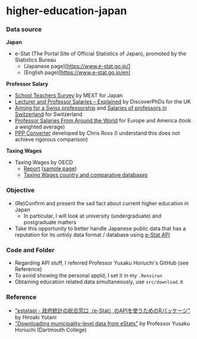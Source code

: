 # higher-education-japan

### Data source
**Japan**

- e-Stat (The Portal Site of Official Statistics of Japan), promoted by the Statistics Bureau
  - (Japanese page)[https://www.e-stat.go.jp/] 
  - (English page)[https://www.e-stat.go.jp/en]

**Professor Salary**

- [School Teachers Survey](https://www.e-stat.go.jp/dbview?sid=0003109412) by MEXT for Japan
- [Lecturer and Professor Salaries – Explained](https://www.discoverphds.com/advice/after/lecturer-and-professor-salaries) by DiscoverPhDs for the UK
- [Aiming for a Swiss professorship](https://www.academics.com/guide/professorship-switzerland) and [Salaries of professors in Switzerland](https://www.myscience.ch/working/salary/salary_professor) for Switzerland
- [Professor Salaries From Around the World](https://academicpositions.com/career-advice/professor-salaries-from-around-the-world) for Europe and America (took a weighted average)
- [PPP Converter](https://www.chrislross.com/PPPConverter/) developed by Chris Ross (I understand this does not achieve rigorous comparison)

**Taxing Wages**

- Taxing Wages by OECD
  - [Report](https://www.oecd-ilibrary.org/taxation/taxing-wages-2021_83a87978-en) ([sample page](https://read.oecd-ilibrary.org/taxation/taxing-wages-2018_tax_wages-2018-en#page22))
  - [Taxing Wages country and comparative databases](https://stats.oecd.org/Index.aspx?DataSetCode=AWCOMP)



### Objective 
- (Re)Confirm and present the sad fact about current higher education in Japan
  - In particular, I will look at university (undergraduate) and postgraduate matters
- Take this opportunity to better handle Japanese public data that has a reputation for its untidy data format / database using [e-Stat API](https://www.e-stat.go.jp/api/)


### Code and Folder
- Regarding API stuff, I referred Professor Yusaku Horiuchi's GitHub (see Reference)
- To avoid showing the personal appId, I set it in my `.Renviron`
- Obtaining education related data simultaneously, use `src/download.R`


### Reference
- ["estatapi - 政府統計の総合窓口（e-Stat）のAPIを使うためのRパッケージ"](https://yutannihilation.github.io/estatapi/) by Hiroaki Yutani
- ["Downloading municipality-level data from eStats"](https://github.com/yhoriuchi/eStats) by Professor Yusaku Horiuchi (Dartmouth College)
